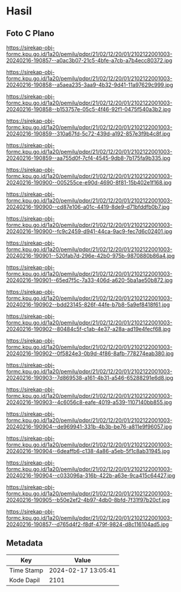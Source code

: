 # Hasil

## Foto C Plano

https://sirekap-obj-formc.kpu.go.id/1a20/pemilu/pdpr/21/02/12/20/01/2102122001003-20240216-190857--a0ac3b07-21c5-4bfe-a7cb-a7b4ecc80372.jpg

https://sirekap-obj-formc.kpu.go.id/1a20/pemilu/pdpr/21/02/12/20/01/2102122001003-20240216-190858--a5aea235-3aa9-4b32-9d41-11a97629c999.jpg

https://sirekap-obj-formc.kpu.go.id/1a20/pemilu/pdpr/21/02/12/20/01/2102122001003-20240216-190858--b153757e-05c5-4f46-92f1-0475f540a3b2.jpg

https://sirekap-obj-formc.kpu.go.id/1a20/pemilu/pdpr/21/02/12/20/01/2102122001003-20240216-190859--310a67fd-5c72-439d-a192-857e3f9b4c8f.jpg

https://sirekap-obj-formc.kpu.go.id/1a20/pemilu/pdpr/21/02/12/20/01/2102122001003-20240216-190859--aa755d0f-7cf4-4545-9db8-7b175fa9b335.jpg

https://sirekap-obj-formc.kpu.go.id/1a20/pemilu/pdpr/21/02/12/20/01/2102122001003-20240216-190900--005255ce-e90d-4690-8f81-15b402e1f168.jpg

https://sirekap-obj-formc.kpu.go.id/1a20/pemilu/pdpr/21/02/12/20/01/2102122001003-20240216-190900--cd87e106-a01c-4419-8de9-d71bfddfb0b7.jpg

https://sirekap-obj-formc.kpu.go.id/1a20/pemilu/pdpr/21/02/12/20/01/2102122001003-20240216-190900--fc9c2459-d941-44ca-9ac9-fec7d6c02401.jpg

https://sirekap-obj-formc.kpu.go.id/1a20/pemilu/pdpr/21/02/12/20/01/2102122001003-20240216-190901--520fab7d-296e-42b0-975b-9870880b86a4.jpg

https://sirekap-obj-formc.kpu.go.id/1a20/pemilu/pdpr/21/02/12/20/01/2102122001003-20240216-190901--65ed7f5c-7a33-406d-a620-5ba1ae50b872.jpg

https://sirekap-obj-formc.kpu.go.id/1a20/pemilu/pdpr/21/02/12/20/01/2102122001003-20240216-190902--bdd23145-826f-44fe-b7b8-5a9ef8418f61.jpg

https://sirekap-obj-formc.kpu.go.id/1a20/pemilu/pdpr/21/02/12/20/01/2102122001003-20240216-190902--80484c5f-c1ab-4e37-a28a-ad19e4fecf68.jpg

https://sirekap-obj-formc.kpu.go.id/1a20/pemilu/pdpr/21/02/12/20/01/2102122001003-20240216-190902--0f5824e3-0b9d-4f86-8afb-778274eab380.jpg

https://sirekap-obj-formc.kpu.go.id/1a20/pemilu/pdpr/21/02/12/20/01/2102122001003-20240216-190903--7d869538-a161-4b31-a546-65288291e6d8.jpg

https://sirekap-obj-formc.kpu.go.id/1a20/pemilu/pdpr/21/02/12/20/01/2102122001003-20240216-190903--4c6056c8-eafe-4019-a539-1107140bb855.jpg

https://sirekap-obj-formc.kpu.go.id/1a20/pemilu/pdpr/21/02/12/20/01/2102122001003-20240216-190904--de969941-331b-4b3b-be76-a811e9f96057.jpg

https://sirekap-obj-formc.kpu.go.id/1a20/pemilu/pdpr/21/02/12/20/01/2102122001003-20240216-190904--6deaffb6-c138-4a86-a5eb-5f1c8ab31945.jpg

https://sirekap-obj-formc.kpu.go.id/1a20/pemilu/pdpr/21/02/12/20/01/2102122001003-20240216-190904--c033096a-316b-422b-a63e-9ca415c64427.jpg

https://sirekap-obj-formc.kpu.go.id/1a20/pemilu/pdpr/21/02/12/20/01/2102122001003-20240216-190905--b50e2ef2-4b97-4db0-8bfd-7f31f97b20cf.jpg

https://sirekap-obj-formc.kpu.go.id/1a20/pemilu/pdpr/21/02/12/20/01/2102122001003-20240216-190857--d765d4f2-f8df-479f-9824-d8c116104ad5.jpg


## Metadata

| Key        | Value               |
| ---------- | ------------------- |
| Time Stamp | 2024-02-17 13:05:41 |
| Kode Dapil | 2101                |



